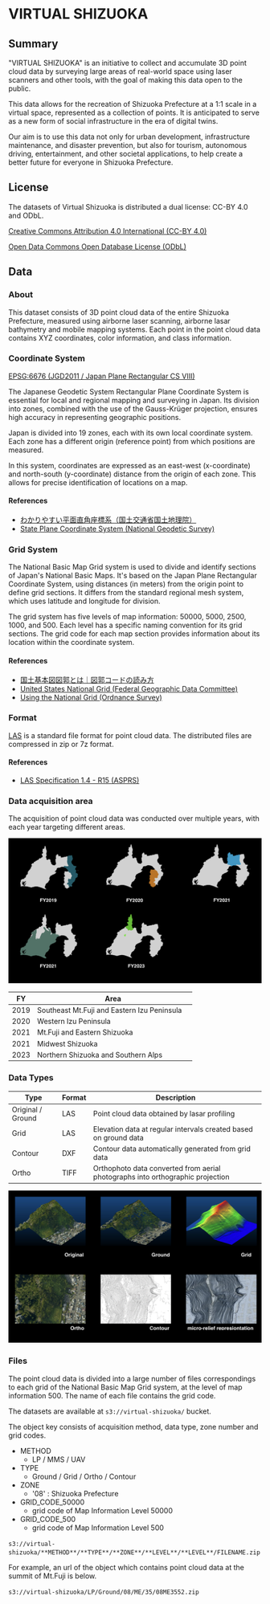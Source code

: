 # VIRTUAL SHIZUOKA

## Summary

"VIRTUAL SHIZUOKA" is an initiative to collect and accumulate 3D point cloud data by surveying large areas of real-world space using laser scanners and other tools, with the goal of making this data open to the public.

This data allows for the recreation of Shizuoka Prefecture at a 1:1 scale in a virtual space, represented as a collection of points. It is anticipated to serve as a new form of social infrastructure in the era of digital twins.

Our aim is to use this data not only for urban development, infrastructure maintenance, and disaster prevention, but also for tourism, autonomous driving, entertainment, and other societal applications, to help create a better future for everyone in Shizuoka Prefecture.

## License

The datasets of Virtual Shizuoka is distributed a dual license: CC-BY 4.0 and ODbL.

[Creative Commons Attribution 4.0 International  (CC-BY 4.0)](https://creativecommons.org/licenses/by/4.0/)

[Open Data Commons Open Database License (ODbL)](https://opendatacommons.org/licenses/odbl/)

## Data

### About

This dataset consists of 3D point cloud data of the entire Shizuoka Prefecture, measured using airborne laser scanning, airborne lasar bathymetry and mobile mapping systems. Each point in the point cloud data contains XYZ coordinates, color information, and class information.

### Coordinate System

[EPSG:6676 (JGD2011 / Japan Plane Rectangular CS VIII)](https://epsg.io/6676)

The Japanese Geodetic System Rectangular Plane Coordinate System is essential for local and regional mapping and surveying in Japan. Its division into zones, combined with the use of the Gauss-Krüger projection, ensures high accuracy in representing geographic positions.

Japan is divided into 19 zones, each with its own local coordinate system. Each zone has a different origin (reference point) from which positions are measured.

In this system, coordinates are expressed as an east-west (x-coordinate) and north-south (y-coordinate) distance from the origin of each zone. This allows for precise identification of locations on a map.

#### References

* [わかりやすい平面直角座標系（国土交通省国土地理院）](https://www.gsi.go.jp/sokuchikijun/jpc.html)
* [State Plane Coordinate System (National Geodetic Survey)](https://geodesy.noaa.gov/SPCS/)

### Grid System

The National Basic Map Grid system is used to divide and identify sections of Japan's National Basic Maps. It's based on the Japan Plane Rectangular Coordinate System, using distances (in meters) from the origin point to define grid sections. It differs from the standard regional mesh system, which uses latitude and longitude for division.

The grid system has five levels of map information: 50000, 5000, 2500, 1000, and 500. Each level has a specific naming convention for its grid sections. The grid code for each map section provides information about its location within the coordinate system.

#### References

- [国土基本図図郭とは｜図郭コードの読み方](https://club.informatix.co.jp/?p=1293)
- [United States National Grid (Federal Geographic Data Committee)](https://www.fgdc.gov/usng/)
- [Using the National Grid (Ordnance Survey)](https://www.ordnancesurvey.co.uk/documents/resources/guide-to-nationalgrid.pdf)

### Format

[LAS](https://www.ogc.org/standard/las/) is a standard file format for point cloud data. The distributed files are compressed in zip or 7z format.

#### References

- [LAS Specification 1.4 - R15 (ASPRS)](https://www.asprs.org/wp-content/uploads/2019/07/LAS_1_4_r15.pdf)

### Data acquisition area

The acquisition of point cloud data was conducted over multiple years, with each year targeting different areas.

![Data Acquisition Area](images/VirtualShizuoka_year_area.png)

| FY | Area |
| --- | --- |
| 2019 | Southeast Mt.Fuji and Eastern Izu Peninsula　|
| 2020 | Western Izu Peninsula |
| 2021 | Mt.Fuji and Eastern Shizuoka |
| 2021 | Midwest Shizuoka |
| 2023 | Northern Shizuoka and Southern Alps |

### Data Types

| Type | Format | Description |
| --- | --- | --- |
| Original / Ground | LAS | Point cloud data obtained by lasar profiling |
| Grid | LAS | Elevation data at regular intervals created based on ground data |
| Contour | DXF | Contour data automatically generated from grid data |
| Ortho | TIFF | Orthophoto data converted from aerial photographs into orthographic projection |

![Data Types](images/VirtualShizuoka_data_type.png)

### Files

The point cloud data is divided into a large number of files correspondings to each grid of the National Basic Map Grid system, at the level of map information 500. The name of each file contains the grid code.

The datasets are available at ```s3://virtual-shizuoka/``` bucket.

The object key consists of acquisition method, data type, zone number and grid codes.

- METHOD
  - LP / MMS / UAV
- TYPE
  - Ground / Grid / Ortho / Contour
- ZONE
  - '08' : Shizuoka Prefecture
- GRID_CODE_50000
  - grid code of Map Information Level 50000
- GRID_CODE_500
  - grid code of Map Information Level 500

`s3://virtual-shizuoka/**METHOD**/**TYPE**/**ZONE**/**LEVEL**/**LEVEL**/FILENAME.zip`


For example, an url of the object which contains point cloud data at the summit of Mt.Fuji is below.

`s3://virtual-shizuoka/LP/Ground/08/ME/35/08ME3552.zip`